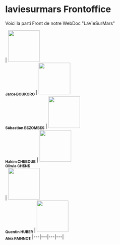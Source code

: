 # laviesurmars Frontoffice

Voici la parti Front de notre WebDoc "LaVieSurMars"

<!-- prettier-ignore -->
| [<img src="https://avatars1.githubusercontent.com/u/53154206?s=460&v=4" width="100px;"/>
<br /><sub><b>Jarce BOUKORO</b></sub>](https://github.com/j2frise) 
| [<img src="https://avatars3.githubusercontent.com/u/37511365?s=460&u=a60acb289524726237fde6d0bd6ab09b0beebc58&v=4" width="100px;"/>
<br /><sub><b>Sébastien BEZOMBES</b></sub>](https://github.com/Sebastienbezombes) 
| [<img src="https://avatars2.githubusercontent.com/u/45242558?s=460&v=4" width="100px;"/>
<br /><sub><b>Hakim CHEBOUB</b></sub>](https://github.com/Hakim75) 
| [<img src="https://avatars0.githubusercontent.com/u/56738454?s=460&u=e0b4b876e010a9b29e1c891a51adfc5dbe4bd323&v=4" width="100px;"/>
<br /><sub><b>Oliwia CHENE</b></sub>](https://github.com/oliwkaPL)  
| [<img src="https://avatars3.githubusercontent.com/u/56915614?s=460&v=4" width="100px;"/>
<br /><sub><b>Quentin HUBER</b></sub>](https://github.com/QuentinHuber) 
| [<img src="https://avatars3.githubusercontent.com/u/38137871?s=460&u=58821fac78daa458a613b3429c547ef81c4f08d9&v=4" width="100px;"/>
<br /><sub><b>Alex PAINNOT</b></sub>](https://github.com/Alx-dev7580)
|---|---|---|---|

